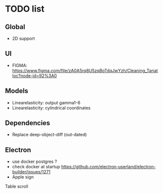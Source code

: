 # TODO list

## Global

- 2D support

## UI

- FIGMA: https://www.figma.com/file/zA0A5rq8U5zqBoTdqJwYzh/Cleaning_Tanatloc?node-id=92%3A0

## Models

- Linearelasticity: output gamma1-6
- Linearelasticity: cylindrical coordinates

## Dependencies

- Replace deep-object-diff (out-dated)

## Electron

- use docker postgres ?
- check docker at startup https://github.com/electron-userland/electron-builder/issues/1271
- Apple sign

Table scroll
